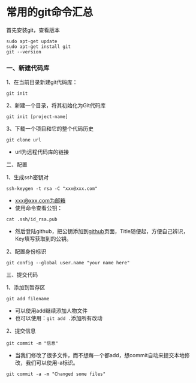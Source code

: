 常用的git命令汇总
==
首先安装git，查看版本

```
sudo apt-get update
sudo apt-get install git
git --version
```

### 一、新建代码库

1、在当前目录新建git代码库：
```
git init
```
2、新建一个目录，将其初始化为Git代码库
```
git init [project-name]
```
3、下载一个项目和它的整个代码历史
```
git clone url
```
- url为远程代码库的链接

二、配置

1、生成ssh密钥对
```
ssh-keygen -t rsa -C "xxx@xxx.com"
```
- xxx@xxx.com为邮箱
- 使用命令查看公钥：
```
cat .ssh/id_rsa.pub
```
- 然后登陆github，把公钥添加到[github](https://github.com/settings/ssh/new)页面，Title随便起，方便自己辨识，Key填写获取到的公钥。
              
2、配置身份标识
```
git config --global user.name "your name here"  
```
三、提交代码

1、添加到暂存区
```
git add filename
```
- 可以使用add继续添加人物文件
- 也可以使用：`git add .`添加所有改动

2、提交信息
```
git commit -m "信息"
```
- 当我们修改了很多文件，而不想每一个都add，想commit自动来提交本地修改，我们可以使用-a标识。
```
git commit -a -m "Changed some files"
```


